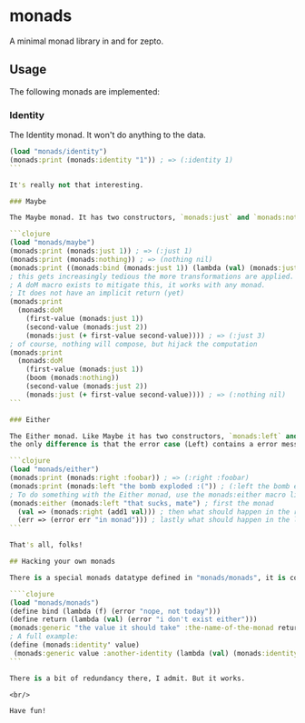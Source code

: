 # monads

A minimal monad library in and for zepto.

## Usage

The following monads are implemented:

### Identity

The Identity monad. It won't do anything to the data.

````clojure
(load "monads/identity")
(monads:print (monads:identity "1")) ; => (:identity 1)
```

It's really not that interesting.

### Maybe

The Maybe monad. It has two constructors, `monads:just` and `monads:nothing`:

```clojure
(load "monads/maybe")
(monads:print (monads:just 1)) ; => (:just 1)
(monads:print (monads:nothing)) ; => (nothing nil)
(monads:print ((monads:bind (monads:just 1)) (lambda (val) (monads:just (add1 val))))) ; => (:just 2)
; this gets increasingly tedious the more transformations are applied.
; A doM macro exists to mitigate this, it works with any monad.
; It does not have an implicit return (yet)
(monads:print
  (monads:doM 
    (first-value (monads:just 1))
    (second-value (monads:just 2))
    (monads:just (+ first-value second-value)))) ; => (:just 3)
; of course, nothing will compose, but hijack the computation
(monads:print
  (monads:doM
    (first-value (monads:just 1))
    (boom (monads:nothing))
    (second-value (monads:just 2))
    (monads:just (+ first-value second-value)))) ; => (:nothing nil)
```

### Either

The Either monad. Like Maybe it has two constructors, `monads:left` and `monads:right`,
the only difference is that the error case (Left) contains a error message/object:

```clojure
(load "monads/either")
(monads:print (monads:right :foobar)) ; => (:right :foobar)
(monads:print (monads:left "the bomb exploded :(")) ; (:left the bomb exploded :()
; To do something with the Either monad, use the monads:either macro like so:
(monads:either (monads:left "that sucks, mate") ; first the monad
  (val => (monads:right (add1 val))) ; then what should happen in the right case
  (err => (error err "in monad"))) ; lastly what should happen in the left case
```

That's all, folks!

## Hacking your own monads

There is a special monads datatype defined in "monads/monads", it is constructed like so:

````clojure
(load "monads/monads")
(define bind (lambda (f) (error "nope, not today")))
(define return (lambda (val) (error "i don't exist either")))
(monads:generic "the value it should take" :the-name-of-the-monad return bind)
; A full example:
(define (monads:identity' value)
 (monads:generic value :another-identity (lambda (val) (monads:identity val)) (lambda (f) (f value))))
```

There is a bit of redundancy there, I admit. But it works.

<br/>

Have fun!
